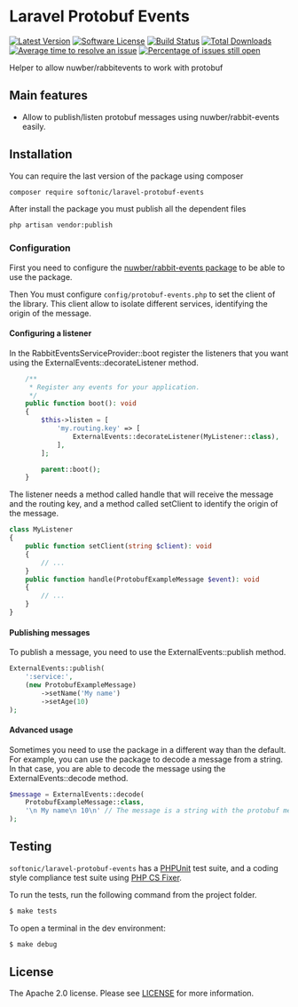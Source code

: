 Laravel Protobuf Events
====================

[![Latest Version](https://img.shields.io/github/release/softonic/laravel-protobuf-events.svg?style=flat-square)](https://github.com/softonic/laravel-protobuf-events/releases)
[![Software License](https://img.shields.io/badge/license-Apache%202.0-blue.svg?style=flat-square)](LICENSE.md)
[![Build Status](https://github.com/softonic/laravel-protobuf-events/actions/workflows/php.yml/badge.svg?branch=master)](https://github.com/softonic/laravel-protobuf-events/actions/workflows/php.yml)
[![Total Downloads](https://img.shields.io/packagist/dt/softonic/laravel-protobuf-events.svg?style=flat-square)](https://packagist.org/packages/softonic/laravel-protobuf-events)
[![Average time to resolve an issue](http://isitmaintained.com/badge/resolution/softonic/laravel-protobuf-events.svg?style=flat-square)](http://isitmaintained.com/project/softonic/laravel-protobuf-events "Average time to resolve an issue")
[![Percentage of issues still open](http://isitmaintained.com/badge/open/softonic/laravel-protobuf-events.svg?style=flat-square)](http://isitmaintained.com/project/softonic/laravel-protobuf-events "Percentage of issues still open")

Helper to allow nuwber/rabbitevents to work with protobuf

Main features
-------------

* Allow to publish/listen protobuf messages using nuwber/rabbit-events easily.

Installation
-------------

You can require the last version of the package using composer
```bash
composer require softonic/laravel-protobuf-events
```

After install the package you must publish all the dependent files
```bash
php artisan vendor:publish
```

### Configuration

First you need to configure the [nuwber/rabbit-events package](https://github.com/nuwber/rabbitevents) to be able
to use the package.

Then You must configure ``config/protobuf-events.php`` to set the client of the library. This client allow to isolate 
different services, identifying the origin of the message.

#### Configuring a listener

In the RabbitEventsServiceProvider::boot register the listeners that you want using the ExternalEvents::decorateListener method.
```php
    /**
     * Register any events for your application.
     */
    public function boot(): void
    {
        $this->listen = [
            'my.routing.key' => [
                ExternalEvents::decorateListener(MyListener::class),
            ],
        ];

        parent::boot();
    }
```

The listener needs a method called handle that will receive the message and the routing key, and a method called setClient to identify the origin of the message.
```php
class MyListener
{
    public function setClient(string $client): void
    {
        // ...
    }
    public function handle(ProtobufExampleMessage $event): void
    {
        // ...
    }
}
```

#### Publishing messages

To publish a message, you need to use the ExternalEvents::publish method.
```php
ExternalEvents::publish(
    ':service:',
    (new ProtobufExampleMessage)
        ->setName('My name')
        ->setAge(10)
);
```

#### Advanced usage

Sometimes you need to use the package in a different way than the default. For example, you can use the package to decode
a message from a string. In that case, you are able to decode the message using the ExternalEvents::decode method.

```php
$message = ExternalEvents::decode(
    ProtobufExampleMessage::class,
    '\n My name\n 10\n' // The message is a string with the protobuf message
);
```

Testing
-------

`softonic/laravel-protobuf-events` has a [PHPUnit](https://phpunit.de) test suite, and a coding style compliance test suite using [PHP CS Fixer](http://cs.sensiolabs.org/).

To run the tests, run the following command from the project folder.

``` bash
$ make tests
```

To open a terminal in the dev environment:
``` bash
$ make debug
```

License
-------

The Apache 2.0 license. Please see [LICENSE](LICENSE) for more information.

